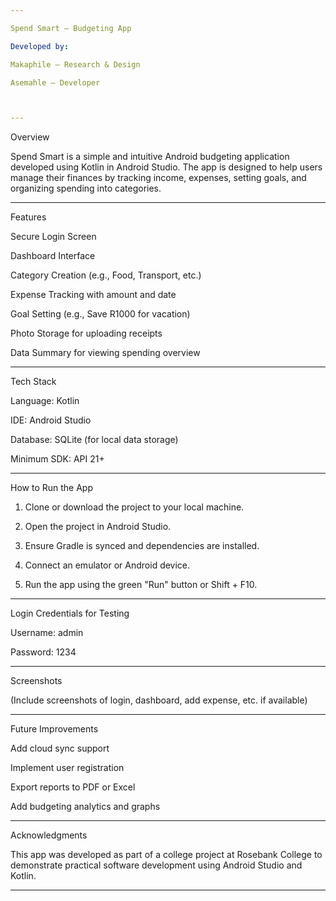 ```yaml
---

Spend Smart – Budgeting App

Developed by:

Makaphile – Research & Design

Asemahle – Developer



---
```


Overview

Spend Smart is a simple and intuitive Android budgeting application developed using Kotlin in Android Studio. The app is designed to help users manage their finances by tracking income, expenses, setting goals, and organizing spending into categories.


---

Features

Secure Login Screen

Dashboard Interface

Category Creation (e.g., Food, Transport, etc.)

Expense Tracking with amount and date

Goal Setting (e.g., Save R1000 for vacation)

Photo Storage for uploading receipts

Data Summary for viewing spending overview



---

Tech Stack

Language: Kotlin

IDE: Android Studio

Database: SQLite (for local data storage)

Minimum SDK: API 21+



---

How to Run the App

1. Clone or download the project to your local machine.


2. Open the project in Android Studio.


3. Ensure Gradle is synced and dependencies are installed.


4. Connect an emulator or Android device.


5. Run the app using the green "Run" button or Shift + F10.




---

Login Credentials for Testing

Username: admin

Password: 1234



---

Screenshots

(Include screenshots of login, dashboard, add expense, etc. if available)


---

Future Improvements

Add cloud sync support

Implement user registration

Export reports to PDF or Excel

Add budgeting analytics and graphs



---

Acknowledgments

This app was developed as part of a college project at Rosebank College to demonstrate practical software development using Android Studio and Kotlin.


---
